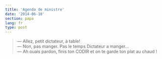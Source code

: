 ```yaml
---
title: 'Agenda de ministre'
date: '2014-06-18'
section: papa
lang: fr
type: post
---
```


> — Allez, petit dictateur, à table!  
> — Non, pas manger. Pas le temps Dictateur a manger...  
> — Ah ouais pardon, finis ton CODIR et on te garde ton plat au chaud !

